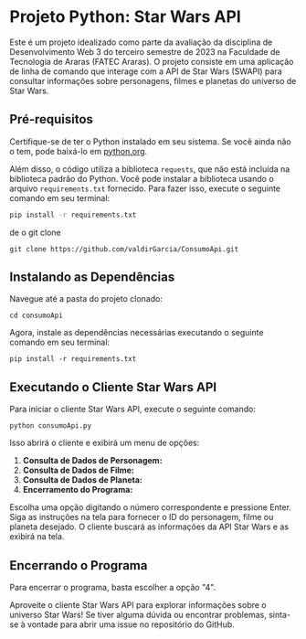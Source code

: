# Projeto Python: Star Wars API

Este é um projeto idealizado como parte da avaliação da disciplina de Desenvolvimento Web 3 do terceiro semestre de 2023 na Faculdade de Tecnologia de
Araras (FATEC Araras). O projeto consiste em uma aplicação de linha de comando que interage com a API de Star Wars (SWAPI) para consultar informações 
sobre personagens, filmes e planetas do universo de Star Wars.

## Pré-requisitos

Certifique-se de ter o Python instalado em seu sistema. Se você ainda não o tem, pode baixá-lo em [python.org](https://www.python.org/downloads/).

Além disso, o código utiliza a biblioteca `requests`, que não está incluída na biblioteca padrão do Python. Você pode instalar a biblioteca usando o arquivo `requirements.txt` fornecido. Para fazer isso, execute o seguinte comando em seu terminal:

```bash
pip install -r requirements.txt
```

de o git clone 

```
git clone https://github.com/valdirGarcia/ConsumoApi.git
```

## Instalando as Dependências 

Navegue até a pasta do projeto clonado:

```
cd consumoApi
```

Agora, instale as dependências necessárias executando o seguinte comando em seu terminal:

```
pip install -r requirements.txt
```

## Executando o Cliente Star Wars API

Para iniciar o cliente Star Wars API, execute o seguinte comando:

```
python consumoApi.py
```
Isso abrirá o cliente e exibirá um menu de opções:

1. **Consulta de Dados de Personagem:** 
2. **Consulta de Dados de Filme:**
3. **Consulta de Dados de Planeta:** 
4. **Encerramento do Programa:**

Escolha uma opção digitando o número correspondente e pressione Enter. Siga as instruções na tela para fornecer o ID do personagem, filme ou planeta desejado. O cliente buscará as informações da API Star Wars e as exibirá na tela.

## Encerrando o Programa

Para encerrar o programa, basta escolher a opção "4".

Aproveite o cliente Star Wars API para explorar informações sobre o universo Star Wars! Se tiver alguma dúvida ou encontrar problemas, sinta-se à vontade para abrir uma issue no repositório do GitHub.
